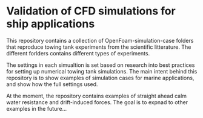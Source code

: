 # Validation of CFD simulations for ship applications

This repository contains a collection of OpenFoam-simulation-case folders that reproduce towing tank experiments from the scientific litterature. The different forlders contains different types of experiments. 

The settings in each simualtion is set based on research into best practices for setting up numerical towing tank simulations. The main intent behind this repository is to show examples of simulation cases for marine applications, and show how the full settings used. 

At the moment, the repository contains examples of straight ahead calm water resistance and drift-induced forces. The goal is to expnad to other examples in the future...

